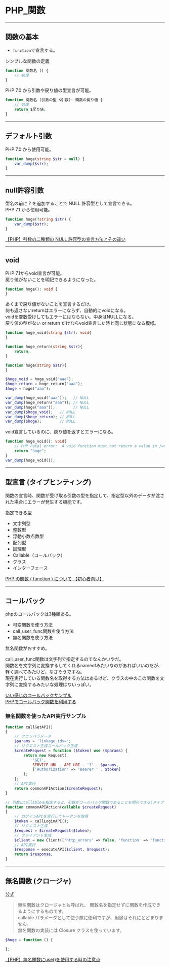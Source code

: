 # PHP_関数

---

## 関数の基本

- `function`で宣言する。  

シンプルな関数の定義

``` php
function 関数名 () {
    // 処理
}
```

PHP 7.0 から引数や戻り値の型宣言が可能。  

``` php
function 関数名 (引数の型 $引数): 関数の戻り値 {
    // 処理
    return $戻り値;
}
```

---

## デフォルト引数

PHP 7.0 から使用可能。  

``` php
function hoge(string $str = null) {
    var_dump($str);
}
```

---

## null許容引数

型名の前に ? を追加することで NULL 許容型として宣言できる。  
PHP 7.1 から使用可能。  

``` php
function hoge(?string $str) {
    var_dump($str);
}
```

[【PHP】引数の二種類の NULL 許容型の宣言方法とその違い](https://qiita.com/ymm1x/items/e53ded283080ca3a42b4)

---

## void

PHP 7.1からvoid宣言が可能。  
戻り値がないことを明記できるようになった。  

``` php
function hoge(): void {
}
```

あくまで戻り値がないことを宣言するだけ。  
何も返さないreturnはエラーにならず、自動的にvoidになる。  
voidを変数受けしてもエラーにはならない。中身はNULLになる。  
戻り値の型がない or return だけならvoid宣言した時と同じ状態になる模様。  

``` php
function hoge_void(string $str): void{
}

function hoge_return(string $str){
    return;
}

function hoge(string $str){
}

$hoge_void = hoge_void("aaa");
$hoge_return = hoge_return("aaa");
$hoge = hoge("aaa");

var_dump(hoge_void("aaa"));   // NULL
var_dump(hoge_return("aaa")); // NULL
var_dump(hoge("aaa"));        // NULL
var_dump($hoge_void);   // NULL
var_dump($hoge_return); // NULL
var_dump($hoge);        // NULL
```

void宣言しているのに、戻り値を返すとエラーになる。

``` php
function hoge_void(): void{
    // PHP Fatal error:  A void function must not return a value in /workspace/Main.php on line 21
    return "hoge";
}
var_dump(hoge_void());
```

---

## 型宣言 (タイプヒンティング)

関数の宣言時、関数が受け取る引数の型を指定して、指定型以外のデータが渡された場合にエラーが発生する機能です。  

指定できる型

- 文字列型  
- 整数型  
- 浮動小数点数型  
- 配列型  
- 論理型  
- Callable（コールバック）  
- クラス  
- インターフェース  

[PHP の関数 ( function ) について 【初心者向け】](https://wepicks.net/phpref-functions_userdefined/)  

---

## コールバック

phpのコールバックは3種類ある。  

- 可変関数を使う方法  
- call_user_func関数を使う方法  
- 無名関数を使う方法  

無名関数がおすすめ。  

call_user_func関数は文字列で指定するのでなんかいやだ。  
関数名を文字列に変換するしてくれるnameofみたいなのがあればいいのだが、軽く調べてみたけど、なさそうですね。  
現在実行している関数名を取得する方法はあるけど、クラスの中のこの関数を文字列に変換するみたいな処理はないっぽい。  

[いい感じのコールバックサンプル](https://qiita.com/dublog/items/0eb8bcea2fc452c0b4b2)  
[PHPでコールバック関数を利用する](https://qiita.com/tricogimmick/items/23fb5958b6ea914bbfb5)  

### 無名関数を使ったAPI実行サンプル

``` PHP : 無名関数を使ったAPI実行サンプル
function callGetAPI()
{
    // クエリパラメータ
    $params = 'linkage_ids=';
    // リクエスト生成コールバック生成
    $createRequest = function ($token) use ($params) {
        return new Request(
            'GET',
            SERVICE_URL . API_URI . '?' . $params,
            ['Authorization' => 'Bearer ' . $token]
        );
    };
    // API実行
    return commonAPIAction($createRequest);
}

// 引数にcallableを指定すると、引数がコールバック関数であることを明示できる(タイプヒンティング)
function commonAPIAction(callable $createRequest)
{
    // ログインAPIを実行してトークンを取得
    $token = callLoginAPI();
    // リクエスト生成
    $request = $createRequest($token);
    // クライアント生成
    $client = new Client(['http_errors' => false, 'function' => 'functionfunction']);
    // API実行
    $response = executeAPI($client, $request);
    return $response;
}
```

---

## 無名関数 (クロージャ)

[公式](https://www.php.net/manual/ja/functions.anonymous.php)  
>無名関数はクロージャとも呼ばれ、 関数名を指定せずに関数を作成できるようにするものです。  
callable パラメータとして使う際に便利ですが、用途はそれにとどまりません。  
無名関数の実装には Closure クラスを使っています。  

``` php
$hoge = function () {

};
```

[【PHP】無名関数にuse()を使用する時の注意点](https://qiita.com/westhouse_k/items/fe527b59146739cf7af3)  
